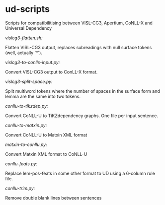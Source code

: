 # ud-scripts
Scripts for compatibilitising between VISL-CG3, Apertium, CoNLL-X and Universal Dependency

*vislcg3-flatten.sh:*

Flatten VISL-CG3 output, replaces subreadings with null surface tokens (well, actually '*').

*vislcg3-to-conllx-input.py:*

Convert VISL-CG3 output to ConLL-X format. 

*vislcg3-split-space.py:*

Split multiword tokens where the number of spaces in the surface form and lemma are the same into two tokens.

*conllu-to-tikzdep.py:*

Convert CoNLL-U to TiKZdependency graphs. One file per input sentence.

*conllu-to-matxin.py:*

Convert CoNLL-U to Matxin XML format

*matxin-to-conllu.py:*

Convert Matxin XML format to CoNLL-U

*conllu-feats.py:*

Replace lem-pos-feats in some other format to UD using a 6-column rule file.

*conllu-trim.py:*

Remove double blank lines between sentences
